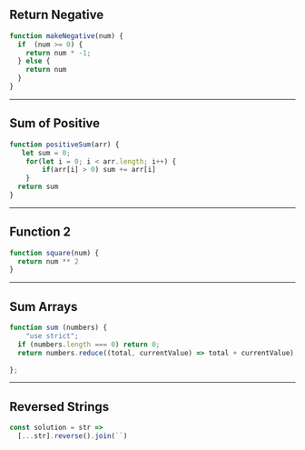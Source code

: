 ## Return Negative

```js
function makeNegative(num) {
  if  (num >= 0) {
    return num * -1;
  } else {
    return num
  }
}
```
__________________________________________________________________________________________________________
## Sum of Positive

```js
function positiveSum(arr) {
   let sum = 0;
    for(let i = 0; i < arr.length; i++) {
        if(arr[i] > 0) sum += arr[i]
    }
  return sum
}
```
__________________________________________________________________________________________________________
## Function 2

```js
function square(num) {
  return num ** 2
}
```
__________________________________________________________________________________________________________
## Sum Arrays

```js
function sum (numbers) {
    "use strict";
  if (numbers.length === 0) return 0;
  return numbers.reduce((total, currentValue) => total + currentValue);
    
};
```
__________________________________________________________________________________________________________
## Reversed Strings

```js
const solution = str =>
  [...str].reverse().join(``)
```
